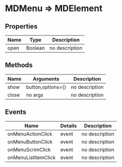 # MDMenu => MDElement

## Properties
Name | Type | Description
--- | --- | ---
open | Boolean | no description

## Methods
Name | Arguments | Description
--- | --- | ---
show | button,options={} | no description
close | no args | no description

## Events
Name | Details | Description
--- | --- | ---
onMenuActionClick | event | no description
onMenuButtonClick | event | no description
onMenuScrimClick | event | no description
onMenuListItemClick | event | no description

